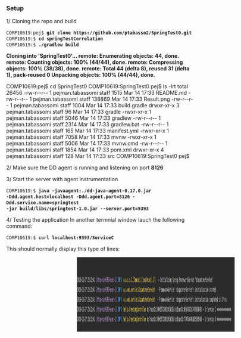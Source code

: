 ### Setup

1/ Cloning the repo and build 

<div class="highlighter-rouge"><div class="highlight"><pre class="highlight" style="background-color: greydark;"><code style="font-size: 12.0px;">COMP10619:pej$ <span style="font-weight: bold">git clone https://github.com/ptabasso2/SpringTest0.git</span>
COMP10619:$ <span style="font-weight: bold">cd springTestCorrelation</span>
COMP10619:$ <span style="font-weight: bold">./gradlew build</span>
</code></pre></div></div>


<span style="font-weight: bold"> 
Cloning into 'SpringTest0'...
remote: Enumerating objects: 44, done.
remote: Counting objects: 100% (44/44), done.
remote: Compressing objects: 100% (38/38), done.
remote: Total 44 (delta 8), reused 31 (delta 1), pack-reused 0
Unpacking objects: 100% (44/44), done.
</span>

COMP10619:pej$ cd SpringTest0
COMP10619:SpringTest0 pej$ ls -lrt
total 26456
-rw-r--r--  1 pejman.tabassomi  staff      1515 Mar 14 17:33 README.md
-rw-r--r--  1 pejman.tabassomi  staff    138869 Mar 14 17:33 Result.png
-rw-r--r--  1 pejman.tabassomi  staff      1004 Mar 14 17:33 build.gradle
drwxr-xr-x  3 pejman.tabassomi  staff        96 Mar 14 17:33 gradle
-rwxr-xr-x  1 pejman.tabassomi  staff      5046 Mar 14 17:33 gradlew
-rw-r--r--  1 pejman.tabassomi  staff      2314 Mar 14 17:33 gradlew.bat
-rw-r--r--  1 pejman.tabassomi  staff       165 Mar 14 17:33 manifest.yml
-rwxr-xr-x  1 pejman.tabassomi  staff      7058 Mar 14 17:33 mvnw
-rwxr-xr-x  1 pejman.tabassomi  staff      5006 Mar 14 17:33 mvnw.cmd
-rw-r--r--  1 pejman.tabassomi  staff      1854 Mar 14 17:33 pom.xml
drwxr-xr-x  4 pejman.tabassomi  staff       128 Mar 14 17:33 src
COMP10619:SpringTest0 pej$



2/ Make sure the DD agent is running and listening on port **8126** 

3/ Start the server with agent instrumentation
<div class="highlighter-rouge"><div class="highlight"><pre class="highlight" style="background-color: greydark;"><code style="font-size: 12.0px;">COMP10619:$ <span style="font-weight: bold">java -javaagent:./dd-java-agent-0.17.0.jar
-Ddd.agent.host=localhost -Ddd.agent.port=8126 -Ddd.service.name=springtest
-jar build/libs/springtest-1.0.jar --server.port=9393</span>
</code></pre></div></div>

4/ Testing the application
In another termnial window lauch the following command:

<div class="highlight"><pre class="highlight" style="background-color: greydark;"><code style="font-size: 12.0px;">COMP10619:$ <span style="font-weight: bold">curl localhost:9393/ServiceC</span>
</code></pre></div>

This should normally display this type of lines:

<figure>
<img src="https://github.com/ptabasso2/springTchibo/blob/master/Result.png" style="height: 200px; width: auto; margin-left: 150px">
</figure>
